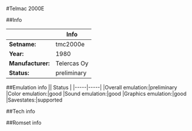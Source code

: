 #Telmac 2000E

##Info

||Info|
|-----|-----|
|**Setname:**|tmc2000e
|**Year:**|1980
|**Manufacturer:**|Telercas Oy
|**Status:**|preliminary

##Emulation info
|| Status |
|-----|-----|
|Overall emulation:|preliminary
|Color emulation:|good
|Sound emulation:|good
|Graphics emulation:|good
|Savestates:|supported

##Tech info

##Romset info

<!--- START OF EDITED COMMENT DO NOT TOUCH TEXT ABOVE-->
